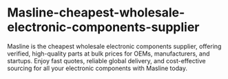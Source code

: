 # Masline-cheapest-wholesale-electronic-components-supplier
Masline is the cheapest wholesale electronic components supplier, offering verified, high-quality parts at bulk prices for OEMs, manufacturers, and startups. Enjoy fast quotes, reliable global delivery, and cost-effective sourcing for all your electronic components with Masline today.
